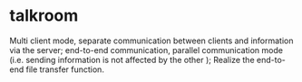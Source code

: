 # talkroom
Multi client mode, separate communication between clients and information via the server; end-to-end communication, parallel communication mode (i.e. sending information is not affected by the other ); Realize the end-to-end file transfer function.
